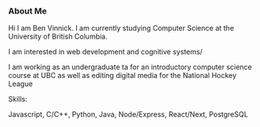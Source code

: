 ### About Me
Hi I am Ben Vinnick. I am currently studying Computer Science at the University of British Columbia. 

I am interested in web development and cognitive systems/

I am working as an undergraduate ta for an introductory computer science course at UBC as well as editing digital media for the National Hockey League

Skills:

Javascript, C/C++, Python, Java, Node/Express, React/Next, PostgreSQL




